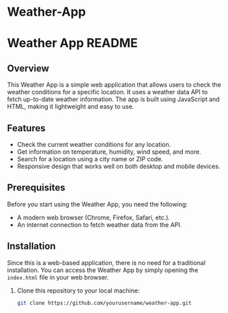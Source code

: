 # Weather-App
# Weather App README

## Overview
This Weather App is a simple web application that allows users to check the weather conditions for a specific location. It uses a weather data API to fetch up-to-date weather information. The app is built using JavaScript and HTML, making it lightweight and easy to use.


## Features
- Check the current weather conditions for any location.
- Get information on temperature, humidity, wind speed, and more.
- Search for a location using a city name or ZIP code.
- Responsive design that works well on both desktop and mobile devices.

## Prerequisites
Before you start using the Weather App, you need the following:

- A modern web browser (Chrome, Firefox, Safari, etc.).
- An internet connection to fetch weather data from the API.

## Installation
Since this is a web-based application, there is no need for a traditional installation. You can access the Weather App by simply opening the `index.html` file in your web browser.

1. Clone this repository to your local machine:
   ```bash
   git clone https://github.com/yourusername/weather-app.git

